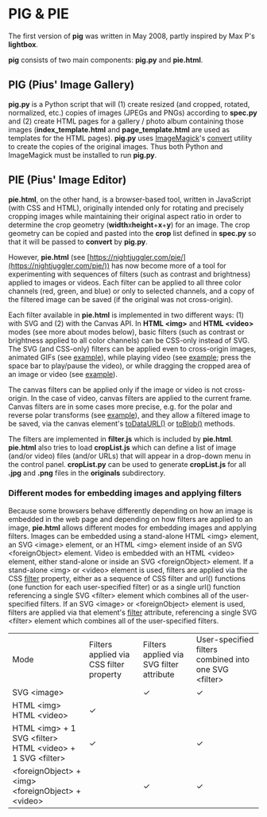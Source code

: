 # PIG &amp; PIE

The first version of **pig** was written in May 2008, partly inspired by Max P's **lightbox**.

**pig** consists of two main components: **pig.py** and **pie.html**.

## PIG (Pius' Image Gallery)

**pig.py** is a Python script that will (1) create resized (and
cropped, rotated, normalized, etc.) copies of images (JPEGs and PNGs)
according to **spec.py** and (2) create HTML pages for a gallery /
photo album containing those images (**index_template.html** and
**page_template.html** are used as templates for the HTML pages).
**pig.py** uses [ImageMagick](https://www.imagemagick.org/)'s
[convert](https://www.imagemagick.org/script/convert.php) utility to
create the copies of the original images. Thus both Python and
ImageMagick must be installed to run **pig.py**.

## PIE (Pius' Image Editor)

**pie.html**, on the other hand, is a browser-based tool, written in
JavaScript (with CSS and HTML), originally intended only for rotating
and precisely cropping images while maintaining their original aspect
ratio in order to determine the crop geometry
(**width**x**height**+**x**+**y**) for an image. The crop geometry can
be copied and pasted into the **crop** list defined in **spec.py** so
that it will be passed to **convert** by **pig.py**.

However, **pie.html** (see
[https://nightjuggler.com/pie/](https://nightjuggler.com/pie/)) has
now become more of a tool for experimenting with sequences of filters
(such as contrast and brightness) applied to images or videos. Each
filter can be applied to all three color channels (red, green, and
blue) or only to selected channels, and a copy of the filtered image
can be saved (if the original was not cross-origin).

Each filter available in **pie.html** is implemented in two different ways:
(1) with SVG and (2) with the Canvas API.
In **HTML &lt;img&gt;** and **HTML &lt;video&gt;** modes (see more about modes below),
basic filters (such as contrast or brightness applied to all color channels) can be
CSS-only instead of SVG.
The SVG (and CSS-only) filters can be applied even to cross-origin images, animated GIFs
(see [example](https://nightjuggler.com/pie/?f=contrast,rgb,200/polar/blur-x,gb,8,1/depolar&c=400x335+0+0&cors&i=https://media.giphy.com/media/F3Q638k5euONa/giphy.gif)),
while playing video
(see [example](https://nightjuggler.com/pie/?i=MountMuir.mp4&c=640x480+0+0&f=convolve,rgb,10);
press the space bar to play/pause the video),
or while dragging the cropped area of an image or video
(see [example](https://nightjuggler.com/pie/?f=contrast,rgb,160/polar,rg&c=1500x1000+1450+1300)).

The canvas filters can be applied only if the image or video is not cross-origin.
In the case of video, canvas filters are applied to the current frame.
Canvas filters are in some cases more precise, e.g. for the polar and reverse polar transforms
(see [example](https://nightjuggler.com/pie/?f=contrast,gb,160/convolve,rgb,2,1/polar,rg/blur-x,gb,6,1/depolar&c=2010x1340+1200+1200&o)),
and they allow a filtered image to be saved, via the canvas element's
[toDataURL()](https://developer.mozilla.org/en-US/docs/Web/API/HTMLCanvasElement/toDataURL)
or [toBlob()](https://developer.mozilla.org/en-US/docs/Web/API/HTMLCanvasElement/toBlob)
methods.

The filters are implemented in **filter.js** which is included by
**pie.html**. **pie.html** also tries to load **cropList.js** which
can define a list of image (and/or video) files (and/or URLs) that
will appear in a drop-down menu in the control panel. **cropList.py**
can be used to generate **cropList.js** for all **.jpg** and **.png**
files in the **originals** subdirectory.

### Different modes for embedding images and applying filters

Because some browsers behave differently depending on how an image is embedded
in the web page and depending on how filters are applied to an image, **pie.html**
allows different modes for embedding images and applying filters. Images can be
embedded using a stand-alone HTML &lt;img&gt; element, an SVG &lt;image&gt; element,
or an HTML &lt;img&gt; element inside of an SVG &lt;foreignObject&gt; element.
Video is embedded with an HTML &lt;video&gt; element, either stand-alone or inside
an SVG &lt;foreignObject&gt; element. If a stand-alone &lt;img&gt; or &lt;video&gt;
element is used, filters are applied via the CSS
[filter](https://developer.mozilla.org/en-US/docs/Web/CSS/filter)
property, either as a sequence of CSS filter and url() functions (one function for
each user-specified filter) or as a single url() function referencing a single SVG
&lt;filter&gt; element which combines all of the user-specified filters.
If an SVG &lt;image&gt; or &lt;foreignObject&gt; element is used, filters are applied
via that element's
[filter](https://developer.mozilla.org/en-US/docs/Web/SVG/Attribute/filter)
attribute, referencing a single SVG &lt;filter&gt; element which combines all of the
user-specified filters.

<table>
<tr>
<td>Mode</td>
<td>Filters applied via CSS filter property</td>
<td>Filters applied via SVG filter attribute</td>
<td>User-specified filters combined into one SVG &lt;filter&gt;</td>
</tr>
<tr>
<td>SVG &lt;image&gt;</td>
<td>&nbsp;</td>
<td>&#x2713;</td>
<td>&#x2713;</td>
</tr>
<tr>
<td>HTML &lt;img&gt;
<br>HTML &lt;video&gt;</td>
<td>&#x2713;</td>
<td>&nbsp;</td>
<td>&nbsp;</td>
</tr>
<tr>
<td>HTML &lt;img&gt; + 1 SVG &lt;filter&gt;
<br>HTML &lt;video&gt; + 1 SVG &lt;filter&gt;</td>
<td>&#x2713;</td>
<td>&nbsp;</td>
<td>&#x2713;</td>
</tr>
<tr>
<td>&lt;foreignObject&gt; + &lt;img&gt;
<br>&lt;foreignObject&gt; + &lt;video&gt;</td>
<td>&nbsp;</td>
<td>&#x2713;</td>
<td>&#x2713;</td>
</tr>
</table>

